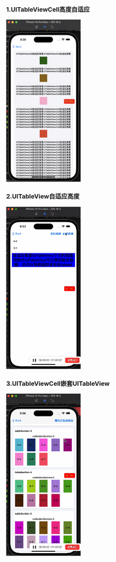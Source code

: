 ### 1.UITableViewCell高度自适应
<div>
<img src="YHDynamicTableView/imgs/UITableViewCell高度自适应.gif" width="200px" height="433px"/>
</div>

### 2.UITableView自适应高度
<div>
<img src="YHDynamicTableView/imgs/UITableView高度自适应.gif"/>
</div>

### 3.UITableViewCell嵌套UITableView
<div>
<img src="YHDynamicTableView/imgs/UITableViewCell嵌套UICollectionView（自适应高度）.gif"/>
</div>
